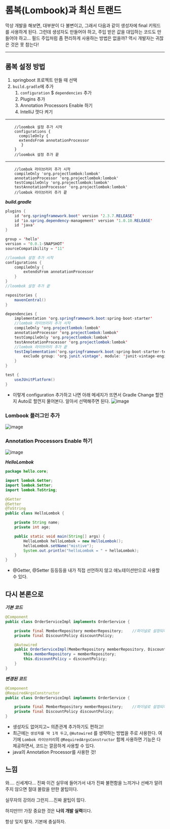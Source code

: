# 롬복(Lombook)과 최신 트랜드

막상 개발을 해보면, 대부분이 다 불변이고, 그래서 다음과 같이 생성자에 final 키워드를 사용하게 된다.
그런데 생성자도 만들어야 하고, 주입 받은 값을 대입하는 코드도 만들어야 하고…
필드 주입처럼 좀 편리하게 사용하는 방법은 없을까?
역시 개발자는 귀찮은 것은 못 참는다!

---
## 롬복 설정 방법
1. springboot 프로젝트 만들 때 선택
2. `build.gradle`에 추가
	1) `configuration` $ `dependencies` 추가
	2) Plugins 추가
	3) Annotation Processors Enable 하기
	4) IntelliJ 껏다 켜기
---
		//loombok 설정 추가 시작  
		configurations {  
		  compileOnly {  
		  extendsFrom annotationProcessor  
		   }  
		}  
		//loombok 설정 추가 끝  
---
		//lombok 라이브러리 추가 시작  
		compileOnly 'org.projectlombok:lombok'  
		annotationProcessor 'org.projectlombok:lombok'  
		testCompileOnly 'org.projectlombok:lombok'  
		testAnnotationProcessor 'org.projectlombok:lombok'  
		//lombok 라이브러리 추가 끝

***build.gradle***
```java
plugins {
    id 'org.springframework.boot' version '2.3.7.RELEASE'
    id 'io.spring.dependency-management' version '1.0.10.RELEASE'
    id 'java'
}

group = 'hello'
version = '0.0.1-SNAPSHOT'
sourceCompatibility = '11'

//loombok 설정 추가 시작
configurations {
    compileOnly {
        extendsFrom annotationProcessor
    }
}
//loombok 설정 추가 끝

repositories {
    mavenCentral()
}

dependencies {
    implementation 'org.springframework.boot:spring-boot-starter'
    //lombok 라이브러리 추가 시작
    compileOnly 'org.projectlombok:lombok'
    annotationProcessor 'org.projectlombok:lombok'
    testCompileOnly 'org.projectlombok:lombok'
    testAnnotationProcessor 'org.projectlombok:lombok'
    //lombok 라이브러리 추가 끝
    testImplementation('org.springframework.boot:spring-boot-starter-test') {
        exclude group: 'org.junit.vintage', module: 'junit-vintage-engine'
    }
}

test {
    useJUnitPlatform()
}

```
* 이렇게 configuration 추가하고 나면 아래 메세지가 뜨면서 Gradle Change 할껀지 Auto로 할껀지 물어본다. 알아서 선택해주면 된다.
![image](https://user-images.githubusercontent.com/39082893/107243296-36034f00-6a70-11eb-9314-7977c9e650d8.png)

### Lombook 플러그인 추가
![image](https://user-images.githubusercontent.com/39082893/107243596-824e8f00-6a70-11eb-85ca-1a025ef718c3.png)

### Annotation Processors Enable 하기
![image](https://user-images.githubusercontent.com/39082893/107244029-ecffca80-6a70-11eb-81f1-34efcfa12d49.png)

***HelloLombok***

```java
package hello.core;

import lombok.Getter;
import lombok.Setter;
import lombok.ToString;

@Getter
@Setter
@ToString
public class HelloLombok {

    private String name;
    private int age;

    public static void main(String[] args) {
        HelloLombok helloLombok = new HelloLombok();
        helloLombok.setName("mistive");
        System.out.println("helloLombok = " + helloLombok);
    }
}
```
* @Getter, @Setter 등등등을 내가 직접 선언하지 않고 애노테이션만으로 사용할 수 있다. 

다시 본론으로
---

***기본 코드***
```java
@Component
public class OrderServiceImpl implements OrderService {

    private final MemberRepository memberRepository;    //파이널로 설정되어 있으면 생성자에서 무조건 할당이 이루어져야함
    private final DiscountPolicy discountPolicy;

    @Autowired
    public OrderServiceImpl(MemberRepository memberRepository, DiscountPolicy discountPolicy) {
        this.memberRepository = memberRepository;
        this.discountPolicy = discountPolicy;
    }
}
```
***변경된 코드***
```java
@Component
@RequiredArgsConstructor
public class OrderServiceImpl implements OrderService {

    private final MemberRepository memberRepository;    //파이널로 설정되어 있으면 생성자에서 무조건 할당이 이루어져야함
    private final DiscountPolicy discountPolicy;
}
```
* 생성자도 없어지고~ 의존관계 추가하기도 편하고!
* 최근에는 `생성자를 딱 1개 두고`, `@Autowired` 를 생략하는 방법을 주로 사용한다. 여기에 `Lombok 라이브러리`의 `@RequiredArgsConstructor` 함께 사용하면 기능은 다 제공하면서, 코드는 깔끔하게 사용할 수 있다.
* java의 Annotation Processor를 사용한 것!

## 느낌
와.... 신세계다... 진짜 이건 실무에 들어가서 내가 진짜 불편함을 느끼거나 선배가 알려주지 않으면 절대 몰랐을 만한 꿀팁이다.

실무자의 강의라 그런지....진짜 꿀팁이 많다.

하지만!!!! 가장 중요한 것은 **나의 개발 실력**이다.

항상 잊지 말자. 기본에 충실하자.
